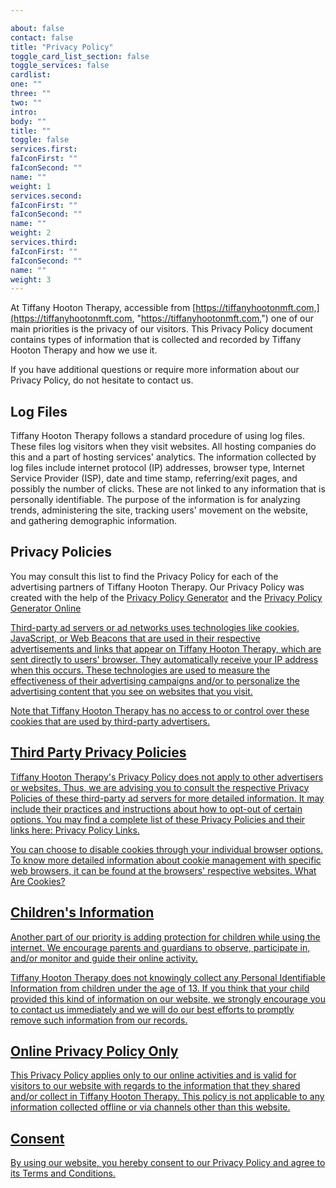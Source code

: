 ```yaml
---

about: false
contact: false
title: "Privacy Policy"
toggle_card_list_section: false
toggle_services: false
cardlist:
one: ""
three: ""
two: ""
intro:
body: ""
title: ""
toggle: false
services.first:
faIconFirst: ""
faIconSecond: ""
name: ""
weight: 1
services.second:
faIconFirst: ""
faIconSecond: ""
name: ""
weight: 2
services.third:
faIconFirst: ""
faIconSecond: ""
name: ""
weight: 3
---
```


At Tiffany Hooton Therapy, accessible from [https://tiffanyhootonmft.com,](https://tiffanyhootonmft.com, "https://tiffanyhootonmft.com,") one of our main priorities is the privacy of our visitors. This Privacy Policy document contains types of information that is collected and recorded by Tiffany Hooton Therapy and how we use it.

If you have additional questions or require more information about our Privacy Policy, do not hesitate to contact us.

## Log Files

Tiffany Hooton Therapy follows a standard procedure of using log files. These files log visitors when they visit websites. All hosting companies do this and a part of hosting services' analytics. The information collected by log files include internet protocol (IP) addresses, browser type, Internet Service Provider (ISP), date and time stamp, referring/exit pages, and possibly the number of clicks. These are not linked to any information that is personally identifiable. The purpose of the information is for analyzing trends, administering the site, tracking users' movement on the website, and gathering demographic information.

## Privacy Policies

You may consult this list to find the Privacy Policy for each of the advertising partners of Tiffany Hooton Therapy. Our Privacy Policy was created with the help of the <a href="https://www.privacypolicygenerator.info">Privacy Policy Generator</a> and the <a href="https://www.privacypolicyonline.com">Privacy Policy Generator Online

Third-party ad servers or ad networks uses technologies like cookies, JavaScript, or Web Beacons that are used in their respective advertisements and links that appear on Tiffany Hooton Therapy, which are sent directly to users' browser. They automatically receive your IP address when this occurs. These technologies are used to measure the effectiveness of their advertising campaigns and/or to personalize the advertising content that you see on websites that you visit.

Note that Tiffany Hooton Therapy has no access to or control over these cookies that are used by third-party advertisers.

## Third Party Privacy Policies

Tiffany Hooton Therapy's Privacy Policy does not apply to other advertisers or websites. Thus, we are advising you to consult the respective Privacy Policies of these third-party ad servers for more detailed information. It may include their practices and instructions about how to opt-out of certain options. You may find a complete list of these Privacy Policies and their links here: Privacy Policy Links.

You can choose to disable cookies through your individual browser options. To know more detailed information about cookie management with specific web browsers, it can be found at the browsers' respective websites. What Are Cookies?

## Children's Information

Another part of our priority is adding protection for children while using the internet. We encourage parents and guardians to observe, participate in, and/or monitor and guide their online activity.

Tiffany Hooton Therapy does not knowingly collect any Personal Identifiable Information from children under the age of 13. If you think that your child provided this kind of information on our website, we strongly encourage you to contact us immediately and we will do our best efforts to promptly remove such information from our records.

## Online Privacy Policy Only

This Privacy Policy applies only to our online activities and is valid for visitors to our website with regards to the information that they shared and/or collect in Tiffany Hooton Therapy. This policy is not applicable to any information collected offline or via channels other than this website.

## Consent

By using our website, you hereby consent to our Privacy Policy and agree to its Terms and Conditions.
